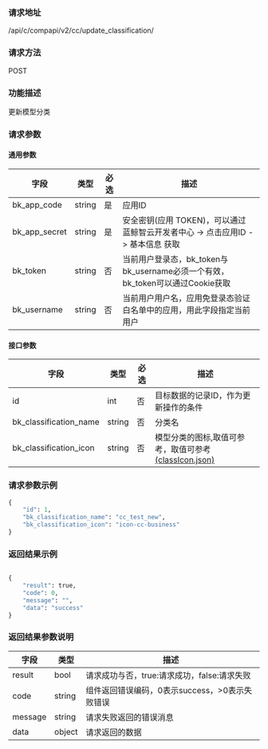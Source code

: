 
### 请求地址

/api/c/compapi/v2/cc/update_classification/



### 请求方法

POST


### 功能描述

更新模型分类

### 请求参数


#### 通用参数

| 字段 | 类型 | 必选 |  描述 |
|-----------|------------|--------|------------|
| bk_app_code  |  string    | 是 | 应用ID     |
| bk_app_secret|  string    | 是 | 安全密钥(应用 TOKEN)，可以通过 蓝鲸智云开发者中心 -&gt; 点击应用ID -&gt; 基本信息 获取 |
| bk_token     |  string    | 否 | 当前用户登录态，bk_token与bk_username必须一个有效，bk_token可以通过Cookie获取 |
| bk_username  |  string    | 否 | 当前用户用户名，应用免登录态验证白名单中的应用，用此字段指定当前用户 |

#### 接口参数

| 字段                   |  类型    | 必选   |  描述                                      |
|------------------------|----------|--------|--------------------------------------------|
| id                     | int      | 否     | 目标数据的记录ID，作为更新操作的条件       |
| bk_classification_name | string   | 否     | 分类名 |
| bk_classification_icon | string   | 否     | 模型分类的图标,取值可参考，取值可参考[(classIcon.json)](resource_define/classIcon.json) |




### 请求参数示例

```python
{
    "id": 1,
    "bk_classification_name": "cc_test_new",
    "bk_classification_icon": "icon-cc-business"
}

```

### 返回结果示例

```python

{
    "result": true,
    "code": 0,
    "message": "",
    "data": "success"
}
```

### 返回结果参数说明

| 字段      | 类型      | 描述      |
|-----------|-----------|-----------|
| result    | bool      | 请求成功与否，true:请求成功，false:请求失败 |
| code      | string    | 组件返回错误编码，0表示success，>0表示失败错误 |
| message   | string    | 请求失败返回的错误消息 |
| data      | object    | 请求返回的数据 |
